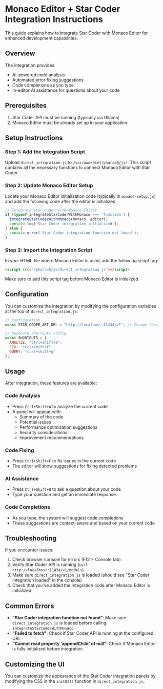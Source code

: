 # Monaco Editor + Star Coder Integration Instructions

This guide explains how to integrate Star Coder with Monaco Editor for enhanced development capabilities.

## Overview

The integration provides:
- AI-powered code analysis
- Automated error fixing suggestions
- Code completions as you type
- In-editor AI assistance for questions about your code

## Prerequisites

1. Star Coder API must be running (typically via Ollama)
2. Monaco Editor must be already set up in your application

## Setup Instructions

### Step 1: Add the Integration Script

Upload `direct_integration.js` to `/var/www/html/pharaoh/js/`. This script contains all the necessary functions to connect Monaco Editor with Star Coder.

### Step 2: Update Monaco Editor Setup

Locate your Monaco Editor initialization code (typically in `monaco-setup.js`) and add the following code after the editor is initialized:

```javascript
// Integrate Star Coder with Monaco Editor
if (typeof integrateStarCoderWithMonaco === 'function') {
  integrateStarCoderWithMonaco(monaco, editor);
  console.log('Star Coder integration initialized');
} else {
  console.error('Star Coder integration function not found');
}
```

### Step 3: Import the Integration Script

In your HTML file where Monaco Editor is used, add the following script tag:

```html
<script src="/pharaoh/js/direct_integration.js"></script>
```

Make sure to add this script tag before Monaco Editor is initialized.

## Configuration

You can customize the integration by modifying the configuration variables at the top of `direct_integration.js`:

```javascript
// Configuration
const STAR_CODER_API_URL = "http://localhost:11434/v1"; // Change this if your API is at a different URL

// Keyboard shortcuts config
const SHORTCUTS = {
  ANALYZE: "ctrl+shift+a",
  FIX: "ctrl+shift+f",
  QUERY: "ctrl+shift+q"
};
```

## Usage

After integration, these features are available:

### Code Analysis
- Press `Ctrl+Shift+A` to analyze the current code
- A panel will appear with:
  - Summary of the code
  - Potential issues
  - Performance optimization suggestions
  - Security considerations
  - Improvement recommendations

### Code Fixing
- Press `Ctrl+Shift+F` to fix issues in the current code
- The editor will show suggestions for fixing detected problems

### AI Assistance
- Press `Ctrl+Shift+Q` to ask a question about your code
- Type your question and get an immediate response

### Code Completions
- As you type, the system will suggest code completions
- These suggestions are context-aware and based on your current code

## Troubleshooting

If you encounter issues:

1. Check browser console for errors (F12 > Console tab)
2. Verify Star Coder API is running (`curl http://localhost:11434/v1/models`)
3. Make sure `direct_integration.js` is loaded (should see "Star Coder integration loaded" in the console)
4. Check that you've added the integration code after Monaco Editor is initialized

## Common Errors

- **"Star Coder integration function not found"**: Make sure `direct_integration.js` is loaded before calling `integrateStarCoderWithMonaco`
- **"Failed to fetch"**: Check if Star Coder API is running at the configured URL
- **"Cannot read property 'appendChild' of null"**: Check if Monaco Editor is fully initialized before integration

## Customizing the UI

You can customize the appearance of the Star Coder integration panels by modifying the CSS in the `initUI()` function in `direct_integration.js`.